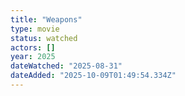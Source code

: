 ```yaml
---
title: "Weapons"
type: movie
status: watched
actors: []
year: 2025
dateWatched: "2025-08-31"
dateAdded: "2025-10-09T01:49:54.334Z"
---
```


